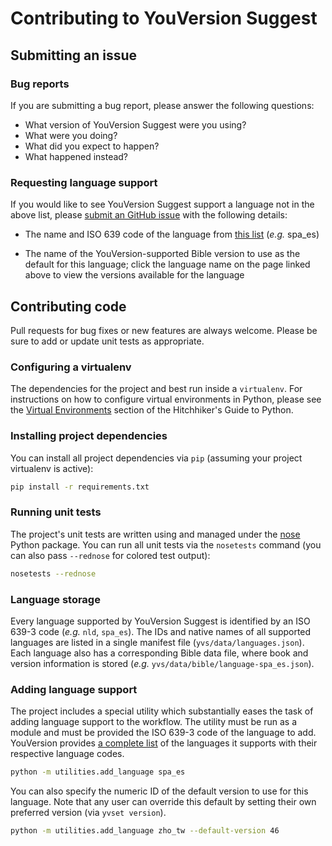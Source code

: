 # Contributing to YouVersion Suggest

## Submitting an issue

### Bug reports

If you are submitting a bug report, please answer the following questions:

- What version of YouVersion Suggest were you using?
- What were you doing?
- What did you expect to happen?
- What happened instead?

### Requesting language support

If you would like to see YouVersion Suggest support a language not in the above
list, please [submit an GitHub issue][issues-page] with the following details:

- The name and ISO 639 code of the language from [this list][language-list] (*e.g.* spa_es)

- The name of the YouVersion-supported Bible version to use as the default for
this language; click the language name on the page linked above to view the
versions available for the language

## Contributing code

Pull requests for bug fixes or new features are always welcome. Please be sure
to add or update unit tests as appropriate.

### Configuring a virtualenv

The dependencies for the project and best run inside a `virtualenv`. For
instructions on how to configure virtual environments in Python, please see the
[Virtual Environments](http://docs.python-guide.org/en/latest/dev/virtualenvs/)
section of the Hitchhiker's Guide to Python.

### Installing project dependencies

You can install all project dependencies via `pip` (assuming your project
virtualenv is active):

```bash
pip install -r requirements.txt
```

### Running unit tests

The project's unit tests are written using and managed under the [nose][nose]
Python package. You can run all unit tests via the `nosetests` command (you can
also pass `--rednose` for colored test output):

```bash
nosetests --rednose
```

### Language storage

Every language supported by YouVersion Suggest is identified by an ISO 639-3
code (*e.g.* `nld`, `spa_es`). The IDs and native names of all supported
languages are listed in a single manifest file (`yvs/data/languages.json`). Each
language also has a corresponding Bible data file, where book and version
information is stored (*e.g.* `yvs/data/bible/language-spa_es.json`).

### Adding language support

The project includes a special utility which substantially eases the task of
adding language support to the workflow. The utility must be run as a module and
must be provided the ISO 639-3 code of the language to add. YouVersion provides
[a complete list][language-list] of the languages it supports with their
respective language codes.

```bash
python -m utilities.add_language spa_es
```

You can also specify the numeric ID of the default version to use for this
language. Note that any user can override this default by setting their own
preferred version (via `yvset version`).

```bash
python -m utilities.add_language zho_tw --default-version 46
```

[issues-page]: https://github.com/caleb531/youversion-suggest/issues
[language-list]: https://www.bible.com/languages
[nose]: http://nose.readthedocs.io/en/latest/
